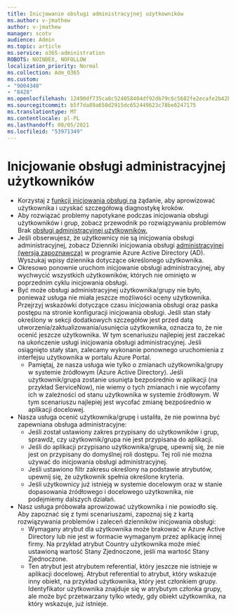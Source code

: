 ```yaml
---
title: Inicjowanie obsługi administracyjnej użytkowników
ms.author: v-jmathew
author: v-jmathew
manager: scotv
audience: Admin
ms.topic: article
ms.service: o365-administration
ROBOTS: NOINDEX, NOFOLLOW
localization_priority: Normal
ms.collection: Adm_O365
ms.custom:
- "9004348"
- "8428"
ms.openlocfilehash: 12490df735ca8c524058404df92db79c6c5682fe2ecafe2b42baed70fa3ab142
ms.sourcegitcommit: b5f7da89a650d2915dc652449623c78be6247175
ms.translationtype: MT
ms.contentlocale: pl-PL
ms.lasthandoff: 08/05/2021
ms.locfileid: "53971349"
---
```

# <a name="user-provisioning"></a>Inicjowanie obsługi administracyjnej użytkowników

- Korzystaj z [funkcji inicjowania obsługi na](https://docs.microsoft.com/azure/active-directory/app-provisioning/provision-on-demand) żądanie, aby aprowizować użytkownika i uzyskać szczegółową diagnostykę kroków.
- Aby rozwiązać problemy napotykane podczas inicjowania obsługi użytkowników i grup, zobacz przewodnik po rozwiązywaniu problemów Brak [obsługi administracyjnej użytkowników.](https://docs.microsoft.com/azure/active-directory/app-provisioning/application-provisioning-config-problem-no-users-provisioned)
- Jeśli obserwujesz, że użytkownicy nie są inicjowania obsługi administracyjnej, zobacz Dzienniki inicjowania obsługi [administracyjnej (wersja zapoznawcza)](https://docs.microsoft.com/azure/active-directory/reports-monitoring/concept-provisioning-logs) w programie Azure Active Directory (AD). Wyszukaj wpisy dziennika dotyczące określonego użytkownika.
- Okresowo ponownie uruchom inicjowanie obsługi administracyjnej, aby wychwycić wszystkich użytkowników, których nie ominięto w poprzednim cyklu inicjowania obsługi.
- Być może obsługi administracyjnej użytkownika/grupy nie było, ponieważ usługa nie miała jeszcze możliwości oceny użytkownika. Przejrzyj wskazówki dotyczące czasu inicjowania obsługi oraz paska postępu na stronie konfiguracji inicjowania obsługi. Jeśli stan stały określony w sekcji dodatkowych szczegółów jest przed datą utworzenia/zaktualizowania/usunięcia użytkownika, oznacza to, że nie ocenić jeszcze użytkownika. W tym scenariuszu najlepiej jest zaczekać na ukończenie usługi inicjowania obsługi administracyjnej. Jeśli osiągnięto stały stan, zalecamy wykonanie ponownego uruchomienia z interfejsu użytkownika w portalu Azure Portal.
  - Pamiętaj, że nasza usługa wie tylko o zmianach użytkownika/grupy w systemie źródłowym (Azure Active Directory). Jeśli użytkownik/grupa zostanie usunięta bezpośrednio w aplikacji (na przykład ServiceNow), nie wiemy o tych zmianach i nie wycofamy ich w zależności od stanu użytkownika w systemie źródłowym. W tym scenariuszu najlepiej jest wycofać zmianę bezpośrednio w aplikacji docelowej.
- Nasza usługa ocenić użytkownika/grupę i ustaliła, że nie powinna być zapewniana obsługa administracyjne:
  - Jeśli został ustawiony zakres przypisany do użytkowników i grup, sprawdź, czy użytkownik/grupa nie jest przypisana do aplikacji.
  - Jeśli do aplikacji przypisano użytkownika/grupę, upewnij się, że nie jest on przypisany do domyślnej roli dostępu. Tej roli nie można używać do inicjowania obsługi administracyjnej.
  - Jeśli ustawiono filtr zakresu określony na podstawie atrybutów, upewnij się, że użytkownik spełnia określone kryteria.
  - Jeśli użytkownicy już istnieją w systemie docelowym oraz w stanie dopasowania źródłowego i docelowego użytkownika, nie podejmiemy dalszych działań.
- Nasz usługa próbowała aprowizować użytkownika i nie powiodło się. Aby zapoznać się z tymi scenariuszami, zapoznaj się z kartą rozwiązywania problemów i zaleceń dzienników inicjowania obsługi:
  - Wymagany atrybut dla użytkownika może brakować w Azure Active Directory lub nie jest w formacie wymaganym przez aplikację innej firmy. Na przykład atrybut Country użytkownika może mieć ustawioną wartość Stany Zjednoczone, jeśli ma wartość Stany Zjednoczone.
  - Ten atrybut jest atrybutem referential, który jeszcze nie istnieje w aplikacji docelowej. Atrybut referential to atrybut, który wskazuje inny obiekt, na przykład użytkownika, który jest członkiem grupy. Identyfikator użytkownika znajduje się w atrybutym członka grupy, ale może być przetwarzany tylko wtedy, gdy obiekt użytkownika, na który wskazuje, już istnieje.
